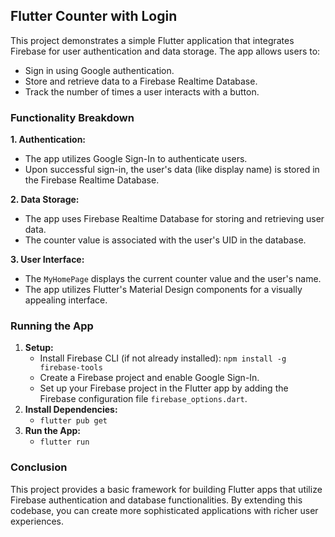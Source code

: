 ## Flutter Counter with Login

This project demonstrates a simple Flutter application that integrates Firebase for user authentication and data storage. The app allows users to:

- Sign in using Google authentication.
- Store and retrieve data to a Firebase Realtime Database.
- Track the number of times a user interacts with a button.

### Functionality Breakdown

**1. Authentication:**

- The app utilizes Google Sign-In to authenticate users.
- Upon successful sign-in, the user's data (like display name) is stored in the Firebase Realtime Database.

**2. Data Storage:**

- The app uses Firebase Realtime Database for storing and retrieving user data.
- The counter value is associated with the user's UID in the database.

**3. User Interface:**

- The `MyHomePage` displays the current counter value and the user's name.
- The app utilizes Flutter's Material Design components for a visually appealing interface.

### Running the App

1. **Setup:**
   - Install Firebase CLI (if not already installed): `npm install -g firebase-tools`
   - Create a Firebase project and enable Google Sign-In.
   - Set up your Firebase project in the Flutter app by adding the Firebase configuration file `firebase_options.dart`.
2. **Install Dependencies:**
   - `flutter pub get`
3. **Run the App:**
   - `flutter run`

### Conclusion

This project provides a basic framework for building Flutter apps that utilize Firebase authentication and database functionalities. By extending this codebase, you can create more sophisticated applications with richer user experiences.
